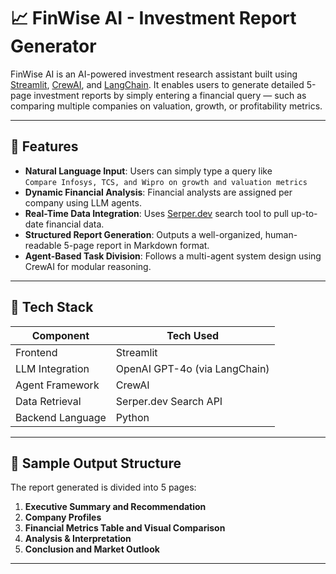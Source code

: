 # 📈 FinWise AI - Investment Report Generator

FinWise AI is an AI-powered investment research assistant built using [Streamlit](https://streamlit.io/), [CrewAI](https://docs.crewai.com/), and [LangChain](https://www.langchain.com/). It enables users to generate detailed 5-page investment reports by simply entering a financial query — such as comparing multiple companies on valuation, growth, or profitability metrics.

---

## 🚀 Features

- **Natural Language Input**: Users can simply type a query like  
  `Compare Infosys, TCS, and Wipro on growth and valuation metrics`
- **Dynamic Financial Analysis**: Financial analysts are assigned per company using LLM agents.
- **Real-Time Data Integration**: Uses [Serper.dev](https://serper.dev) search tool to pull up-to-date financial data.
- **Structured Report Generation**: Outputs a well-organized, human-readable 5-page report in Markdown format.
- **Agent-Based Task Division**: Follows a multi-agent system design using CrewAI for modular reasoning.

---

## 🧠 Tech Stack

| Component        | Tech Used                      |
|------------------|-------------------------------|
| Frontend         | Streamlit                      |
| LLM Integration  | OpenAI GPT-4o (via LangChain)  |
| Agent Framework  | CrewAI                         |
| Data Retrieval   | Serper.dev Search API          |
| Backend Language | Python                         |

---

## 📄 Sample Output Structure

The report generated is divided into 5 pages:

1. **Executive Summary and Recommendation**
2. **Company Profiles**
3. **Financial Metrics Table and Visual Comparison**
4. **Analysis & Interpretation**
5. **Conclusion and Market Outlook**

---